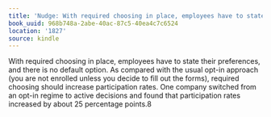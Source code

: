 ```yaml
---
title: 'Nudge: With required choosing in place, employees have to state the…'
book_uuid: 968b748a-2abe-40ac-87c5-40ea4c7c6524
location: '1827'
source: kindle
---
```


With required choosing in place, employees have to state their preferences, and there is no default option. As compared with the usual opt-in approach (you are not enrolled unless you decide to fill out the forms), required choosing should increase participation rates. One company switched from an opt-in regime to active decisions and found that participation rates increased by about 25 percentage points.8